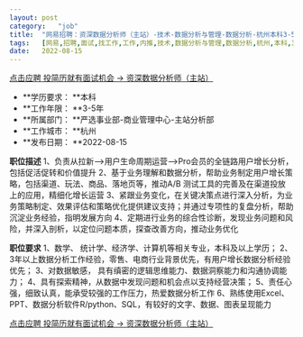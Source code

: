 ```yaml
---
layout:	post
category:	"job"
title:	"网易招聘：资深数据分析师（主站）-技术-数据分析与管理-数据分析-杭州本科3-5年"
tags:	[网易,招聘,面试,找工作,工作,内推,技术,数据分析与管理,数据分析,杭州,本科,3-5年]
date:	2022-08-15
---
```


[点击应聘 投简历就有面试机会 -> 资深数据分析师（主站）](http://mobile.bole.netease.com/bole/boleDetail?id=42070&employeeId=346f03c3cda5f04c&key=all)



- **学历要求： **本科
- **工作年限： **3-5年
- **所属部门： **严选事业部-商业管理中心-主站分析部
- **工作城市： **杭州
- **发布日期： **2022-08-15



**职位描述**
1、负责从拉新—&gt;用户生命周期运营—&gt;Pro会员的全链路用户增长分析，包括促活促转和价值提升
2、基于业务理解和数据分析，帮助业务制定用户增长策略，包括渠道、玩法、商品、落地页等，推动A/B 测试工具的完善及在渠道投放上的应用，精细化增长运营
3、紧跟业务变化，在关键决策点进行深入分析，为业务策略制定、效果评估和策略优化提供建议支持；并通过专项性的复盘分析，帮助沉淀业务经验，指明发展方向
4、定期进行业务的综合性诊断，发现业务问题和风险，并深入剖析，以定位问题本质，探查改善方向，推动业务优化



**职位要求**
1、数学、 统计学、经济学、计算机等相关专业，本科及以上学历；
2、3年以上数据分析工作经验，零售、电商行业背景优先，有用户增长数据分析经验优先；
3、对数据敏感， 具有缜密的逻辑思维能力、数据洞察能力和沟通协调能力；
4、具有探索精神，从数据中发现问题和机会点以支持经营决策；
5、责任心强，细致认真，能承受较强的工作压力，热爱数据分析工作
6、熟练使用Excel、PPT、数据分析软件R/python、SQL，有较好的文字、数据、图表呈现能力



[点击应聘 投简历就有面试机会 -> 资深数据分析师（主站）](http://mobile.bole.netease.com/bole/boleDetail?id=42070&employeeId=346f03c3cda5f04c&key=all)